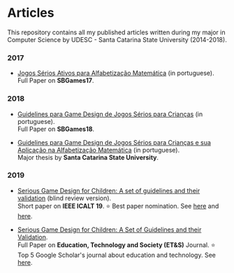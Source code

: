 # Articles
This repository contains all my published articles written during my major in Computer Science by UDESC - Santa Catarina State University (2014-2018).

### 2017

* [Jogos Sérios Ativos para Alfabetização Matemática](https://github.com/mathvalenza/articles/blob/master/%5B2017%5D%20SBGames:%20Jogos%20Serios%20Ativos%20para%20Alfabetizacao%20Matematica.pdf) (in portuguese).<br>Full Paper on **SBGames17**.


### 2018

* [Guidelines para Game Design de Jogos Sérios para Crianças](https://github.com/mathvalenza/articles/blob/master/%5B2018%5D%20SBGames:%20Guidelines%20para%20Game%20Design%20de%20Jogos%20Serios%20para%20Criancas.pdf) (in portuguese).<br>Full Paper on **SBGames18**.



* [Guidelines para Game Design de Jogos Sérios para Crianças e sua Aplicação na Alfabetização Matemática](https://github.com/mathvalenza/articles/blob/master/%5B2018%5D%20Major%20Thesis:%20Guidelines%20para%20Game%20Design%20de%20Jogos%20Serios%20para%20Criancas%20e%20sua%20Aplicacao%20na%20Alfabetizacao%20Matematica.pdf) (in portuguese).<br>Major thesis by **Santa Catarina State University**.

### 2019

* [Serious Game Design for Children: A set of guidelines and their validation](https://github.com/mathvalenza/articles/blob/master/%5B2019%5D%20ICALT:%20Serious%20Game%20Design%20for%20Children:%20A%20set%20of%20guidelines%20and%20their%20validation%20(omitted%20version).pdf) (blind review version).<br>Short paper on **IEEE ICALT 19**. :star: Best paper nomination. See [here](https://ic.ufal.br/evento/icalt2019/?page_id=17987) and [here](https://www.udesc.br/ceplan/noticia/trabalho_produzido_na_udesc_joinville_concorre_como_melhor_artigo_curto_em_conferencia_internacional).

* [Serious Game Design for Children: A Set of Guidelines and their Validation](https://github.com/mathvalenza/articles/blob/master/%5B2019%5D%20Education%20Technology%20%26%20Society:%20Serious%20Game%20Design%20for%20Children:%20A%20Set%20of%20Guidelines%20and%20their%20Validation.pdf).<br>Full Paper on **Education, Technology and Society (ET&S)** Journal. :star: Top 5 Google Scholar's journal about education and technology. See [here](https://www.udesc.br/faed/noticia/pesquisa_desenvolvida_na_udesc_joinville_e_divulgada_em_revista_internacional_de_tecnologia).

